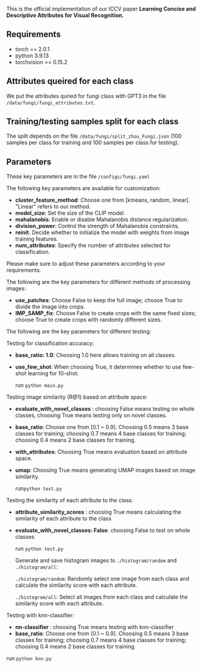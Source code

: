 This is the official implementation of our ICCV paper **Learning Concise and Descriptive Attributes for Visual Recognition.**

## Requirements
+ torch == 2.0.1
+ python 3.9.13
+ torchvision == 0.15.2

## Attributes queired for each class
We put the attributes quried for fungi class with GPT3 in the file `/data/fungi/fungi_attributes.txt`.

## Training/testing samples split for each class
The split depends on the file `/data/fungi/split_zhou_Fungi.json` (100 samples per class for training and 100 samples per class for testing).

## Parameters
These key parameters are in the file `/configs/fungi.yaml` 

The following key parameters are available for customization:

- **cluster_feature_method**: Choose one from [kmeans, random, linear]. "Linear" refers to our method.
- **model_size**: Set the size of the CLIP model.
- **mahalanobis**: Enable or disable Mahalanobis distance regularization.
- **division_power**: Control the strength of Mahalanobis constraints.
- **reinit**: Decide whether to initialize the model with weights from image training features.
- **num_attributes**: Specify the number of attributes selected for classification.

Please make sure to adjust these parameters according to your requirements.

The following are the key parameters for different methods of processing images:
- **use_patches**: Choose False to keep the full image; choose True to divide the image into crops.
- **IMP_SAMP_fix**: Choose False to create crops with the same fixed sizes; choose True to create crops with randomly different sizes.

The following are the key parameters for different testing:

Testing for classification accuracy:
- **base_ratio: 1.0**: Choosing 1.0 here allows training on all classes.
- **use_few_shot**: When choosing True, it determines whether to use few-shot learning for 10-shot.

  run ```python main.py  ```

Testing image similarity (R@1) based on attribute space:
- **evaluate_with_novel_classes** : choosing False means testing on whole classes, choosing True means testing only on novel classes.
- **base_ratio**: Choose one from [0.1 ~ 0.9]. Choosing 0.5 means 3 base classes for training; choosing 0.7 means 4 base classes for training; choosing 0.4 means 2 base classes for training.
- **with_attributes**: Choosing True means evaluation based on attribute space.
- **umap**: Choosing True means generating UMAP images based on image similarity.

  run```python test.py  ```

Testing the similarity of each attribute to the class:

- **attribute_similarity_scores** : choosing True means calculating the similarity of each attribute to the class
- **evaluate_with_novel_classes: False**: choosing False to test on whole classes

  run ```python test.py  ```

  Generate and save histogram images to `./histogram/random` and `./histogram/all`:

  `./histogram/random`: Randomly select one image from each class and calculate the similarity score with each attribute.

  `./histogram/all`: Select all images from each class and calculate the similarity score with each attribute.

Testing with knn-classifier:

- **nn-classifier** : choosing True means testing with knn-classifier 
-  **base_ratio**: Choose one from [0.1 ~ 0.9]. Choosing 0.5 means 3 base classes for training; choosing 0.7 means 4 base classes for training; choosing 0.4 means 2 base classes for training.

  run ```python knn.py  ```




